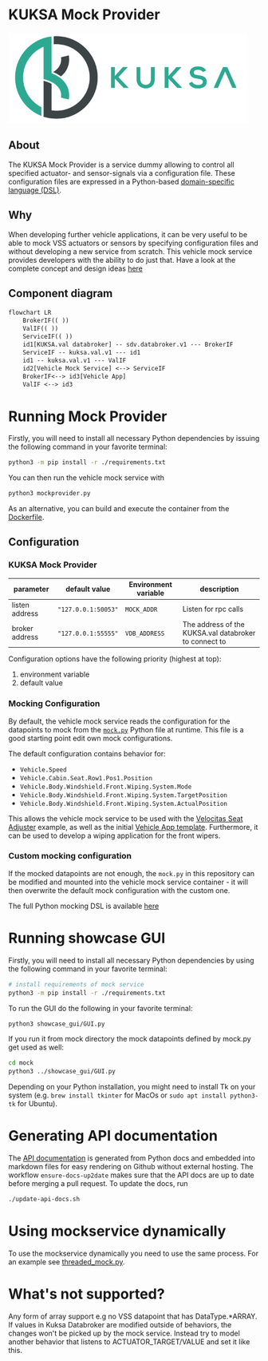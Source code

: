 # KUKSA Mock Provider

![KUKSA Logo](./doc/img/logo.png)

## About

The KUKSA Mock Provider is a service dummy allowing to control all specified actuator- and sensor-signals via a configuration file. These configuration files are expressed in a Python-based [domain-specific language (DSL)](./doc/pydoc/mocking-dsl.md).

## Why

When developing further vehicle applications, it can be very useful to be able to mock VSS actuators or sensors by specifying configuration files and without developing a new service from scratch. This vehicle mock service provides developers with the ability to do just that. Have a look at the complete concept and design ideas [here](./doc/concept.md)

## Component diagram


```mermaid
flowchart LR
    BrokerIF(( ))
    ValIF(( ))
    ServiceIF(( ))
    id1[KUKSA.val databroker] -- sdv.databroker.v1 --- BrokerIF
    ServiceIF -- kuksa.val.v1 --- id1
    id1 -- kuksa.val.v1 --- ValIF
    id2[Vehicle Mock Service] <--> ServiceIF
    BrokerIF<--> id3[Vehicle App]
    ValIF <--> id3
```

# Running Mock Provider

Firstly, you will need to install all necessary Python dependencies by issuing the following command in your favorite terminal:

```bash
python3 -m pip install -r ./requirements.txt
```

You can then run the vehicle mock service with

```bash
python3 mockprovider.py
```

As an alternative, you can build and execute the container from the [Dockerfile](./Dockerfile).


## Configuration

### KUKSA Mock Provider

| parameter      | default value         | Environment variable               | description                     |
|----------------|-----------------------|----------------------------------------------------------------------------------|---------------------------------|
| listen address | `"127.0.0.1:50053"`   | `MOCK_ADDR`                                                                      | Listen for rpc calls            |
| broker address | `"127.0.0.1:55555"`   | `VDB_ADDRESS`| The address of the KUKSA.val databroker to connect to |


Configuration options have the following priority (highest at top):
1. environment variable
2. default value

### Mocking Configuration

By default, the vehicle mock service reads the configuration for the datapoints to mock from the [`mock.py`](mock/mock.py) Python file at runtime. This file is a good starting point edit own mock configurations. 

The default configuration contains behavior for:
* `Vehicle.Speed`
* `Vehicle.Cabin.Seat.Row1.Pos1.Position`
* `Vehicle.Body.Windshield.Front.Wiping.System.Mode`
* `Vehicle.Body.Windshield.Front.Wiping.System.TargetPosition`
* `Vehicle.Body.Windshield.Front.Wiping.System.ActualPosition`

This allows the vehicle mock service to be used with the [Velocitas Seat Adjuster](https://eclipse.dev/velocitas/docs/about/use_cases/seat_adjuster/) example, as well as the initial [Vehicle App template](https://github.com/eclipse-velocitas/vehicle-app-python-template). Furthermore, it can be used to develop a wiping application for the front wipers.

### Custom mocking configuration
If the mocked datapoints are not enough, the `mock.py` in this repository can be modified and mounted into the vehicle mock service container - it will then overwrite the default mock configuration with the custom one.

The full Python mocking DSL is available [here](./doc/pydoc/mocking-dsl.md)

# Running showcase GUI

Firstly, you will need to install all necessary Python dependencies by using the following command in your favorite terminal:

```bash
# install requirements of mock service
python3 -m pip install -r ./requirements.txt
```

To run the GUI do the following in your favorite terminal:

```bash
python3 showcase_gui/GUI.py
```

If you run it from mock directory the mock datapoints defined by mock.py get used as well:
```bash
cd mock
python3 ../showcase_gui/GUI.py
```

Depending on your Python installation, you might need to install Tk on your system (e.g. `brew install tkinter` for MacOs or `sudo apt install python3-tk` for Ubuntu).

# Generating API documentation

The [API documentation](./doc/pydoc/mocking-dsl.md) is generated from Python docs and embedded into markdown files for easy rendering on Github without external hosting. The workflow `ensure-docs-up2date` makes sure that the API docs are up to date before merging a pull request. To update the docs, run

```bash
./update-api-docs.sh
```

# Using mockservice dynamically
To use the mockservice dynamically you need to use the same process. For an example see [threaded_mock.py](examples/threaded_mock.py).

# What's not supported?
Any form of array support e.g no VSS datapoint that has DataType.*ARRAY.
If values in Kuksa Databroker are modified outside of behaviors, the changes won't be picked up by the mock service. Instead try to model another behavior that listens to ACTUATOR_TARGET/VALUE and set it like this.
